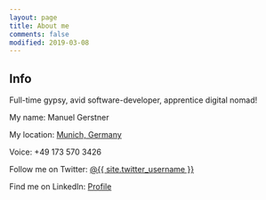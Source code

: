 ```yaml
---
layout: page
title: About me
comments: false
modified: 2019-03-08
---
```


## Info

Full-time gypsy, avid software-developer, apprentice digital nomad!

My name: Manuel Gerstner

My location: [Munich, Germany](https://www.munich.travel/en-gb)

Voice: +49 173 570 3426

Follow me on Twitter: [@{{ site.twitter_username }}](https://twitter.com/manuelgerstner)

Find me on LinkedIn: [Profile](https://www.linkedin.com/in/manuel-gerstner-51516329/)
    